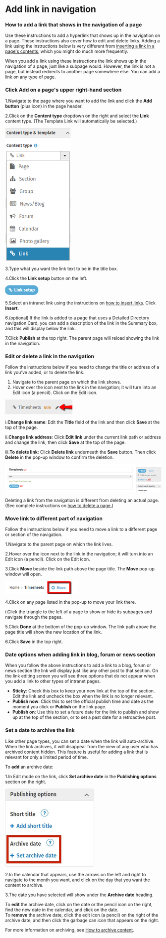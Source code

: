 # Add link in navigation



### How to add a link that shows in the navigation of a page

Use these instructions to add a hyperlink that shows up in the navigation on a page. These instructions also cover how to edit and delete links. Adding a link using the instructions below is very different from [inserting a link in a page's contents](../edit-page-contents/insert-links/), which you might do much more frequently.  
  
When you add a link using these instructions the link shows up in the navigation of a page, just like a subpage would. However, the link is not a page, but instead redirects to another page somewhere else. You can add a link on any type of page.

### Click Add on a page's upper right-hand section

1.Navigate to the page where you want to add the link and click the **Add button** \(plus icon\) in the page header.

2.Click on the **Content type** dropdown on the right and select the **Link** content type. \(The Template Link will automatically be selected.\)

![](../../.gitbook/assets/1%20%2821%29.png)



3.Type what you want the link text to be in the title box.

4.Click the **Link setup** button on the left.

![](../../.gitbook/assets/2%20%288%29.png)



5.Select an intranet link using the instructions on [how to insert links](https://community.thoughtfarmer.com/content/105733). Click **Insert**.

6.\(optional\) If the link is added to a page that uses a Detailed Directory navigation Card, you can add a description of the link in the Summary box, and this will display below the link. 

7.Click **Publish** at the top right. The parent page will reload showing the link in the navigation.

### Edit or delete a link in the navigation

Follow the instructions below if you need to change the title or address of a link you've added, or to delete the link.

1. Navigate to the parent page on which the link shows.
2. Hover over the icon next to the link in the navigation; it will turn into an Edit icon \(a pencil\). Click on the Edit icon. 

![](../../.gitbook/assets/3%20%2811%29.png)



i.**Change link name**: Edit the **Title** field of the link and then click **Save** at the top of the page.

ii.**Change link address**: Click **Edit link** under the current link path or address and change the link, then click **Save** at the top of the page.

iii.**To delete link**: Click **Delete link** underneath the **Save** button. Then click **Delete** in the pop-up window to confirm the deletion.

![](../../.gitbook/assets/4%20%2821%29.png)



Deleting a link from the navigation is different from deleting an actual page. \(See complete instructions on [how to delete a page.](../formflow/managing-forms/archive-and-delete-forms.md)\)

### Move link to different part of navigation

Follow the instructions below if you need to move a link to a different page or section of the navigation.

1.Navigate to the parent page on which the link lives.

2.Hover over the icon next to the link in the navigation; it will turn into an Edit icon \(a pencil\). Click on the Edit icon.

3.Click **Move** beside the link path above the page title. The **Move** pop-up window will open.

![](../../.gitbook/assets/5%20%2825%29.png)



4.Click on any page listed in the pop-up to move your link there.

i.Click the triangle to the left of a page to show or hide its subpages and navigate through the pages.

5.Click **Done** at the bottom of the pop-up window. The link path above the page title will show the new location of the link.

6.Click **Save** in the top right.

### Date options when adding link in blog, forum or news section

When you follow the above instructions to add a link to a blog, forum or news section the link will display just like any other post to that section. On the link editing screen you will see three options that do not appear when you add a link to other types of intranet pages.

* **Sticky**: Check this box to keep your new link at the top of the section. Edit the link and uncheck the box when the link is no longer relevant.
* **Publish now**: Click this to set the official publish time and date as the moment you click or **Publish** on the link page.
* **Publish on**: Use this to set a future date for the link to publish and show up at the top of the section, or to set a past date for a retroactive post.

### Set a date to archive the link

Like other page types, you can set a date when the link will auto-archive. When the link archives, it will disappear from the view of any user who has archived content hidden. This feature is useful for adding a link that is relevant for only a limited period of time.  
  
To **add** an archive date:

1.In Edit mode on the link, click **Set archive date** in the **Publishing options** section on the right.

![](../../.gitbook/assets/6%20%2814%29.jpg)



2.In the calendar that appears, use the arrows on the left and right to navigate to the month you want, and click on the day that you want the content to archive.

3.The date you have selected will show under the **Archive date** heading.

To **edit** the archive date, click on the date or the pencil icon on the right, find the new date in the calendar, and click on the date.  
To **remove** the archive date, click the edit icon \(a pencil\) on the right of the archive date, and then click the garbage can icon that appears on the right.  
  
For more information on archiving, see [How to archive content](../edit-page-contents/archive-and-delete-pages.md).

